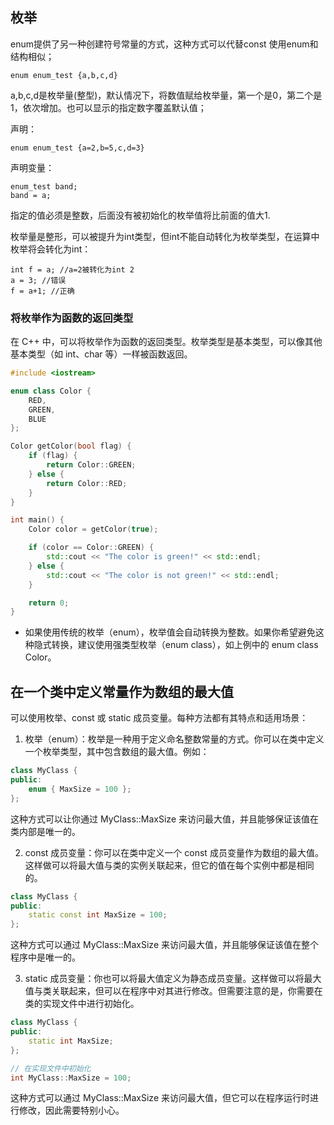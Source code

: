 ## 枚举

enum提供了另一种创建符号常量的方式，这种方式可以代替const
使用enum和结构相似；

	enum enum_test {a,b,c,d}

a,b,c,d是枚举量(整型)，默认情况下，将数值赋给枚举量，第一个是0，第二个是1，依次增加。也可以显示的指定数字覆盖默认值；

声明：

	enum enum_test {a=2,b=5,c,d=3}

声明变量：

	enum_test band;
	band = a;

指定的值必须是整数，后面没有被初始化的枚举值将比前面的值大1.

枚举量是整形，可以被提升为int类型，但int不能自动转化为枚举类型，在运算中枚举将会转化为int：

	int f = a; //a=2被转化为int 2
	a = 3; //错误
	f = a+1; //正确	

### 将枚举作为函数的返回类型
在 C++ 中，可以将枚举作为函数的返回类型。枚举类型是基本类型，可以像其他基本类型（如 int、char 等）一样被函数返回。

```cpp
#include <iostream>

enum class Color {
    RED,
    GREEN,
    BLUE
};

Color getColor(bool flag) {
    if (flag) {
        return Color::GREEN;
    } else {
        return Color::RED;
    }
}

int main() {
    Color color = getColor(true);

    if (color == Color::GREEN) {
        std::cout << "The color is green!" << std::endl;
    } else {
        std::cout << "The color is not green!" << std::endl;
    }

    return 0;
}

```

+ 如果使用传统的枚举（enum），枚举值会自动转换为整数。如果你希望避免这种隐式转换，建议使用强类型枚举（enum class），如上例中的 enum class Color。



## 在一个类中定义常量作为数组的最大值
可以使用枚举、const 或 static 成员变量。每种方法都有其特点和适用场景：

1. 枚举（enum）：枚举是一种用于定义命名整数常量的方式。你可以在类中定义一个枚举类型，其中包含数组的最大值。例如：

```cpp
class MyClass {
public:
    enum { MaxSize = 100 };
};

```
这种方式可以让你通过 MyClass::MaxSize 来访问最大值，并且能够保证该值在类内部是唯一的。

2. const 成员变量：你可以在类中定义一个 const 成员变量作为数组的最大值。这样做可以将最大值与类的实例关联起来，但它的值在每个实例中都是相同的。

```cpp
class MyClass {
public:
    static const int MaxSize = 100;
};
```
这种方式可以通过 MyClass::MaxSize 来访问最大值，并且能够保证该值在整个程序中是唯一的。

3. static 成员变量：你也可以将最大值定义为静态成员变量。这样做可以将最大值与类关联起来，但可以在程序中对其进行修改。但需要注意的是，你需要在类的实现文件中进行初始化。

```cpp
class MyClass {
public:
    static int MaxSize;
};

// 在实现文件中初始化
int MyClass::MaxSize = 100;
```
这种方式可以通过 MyClass::MaxSize 来访问最大值，但它可以在程序运行时进行修改，因此需要特别小心。












